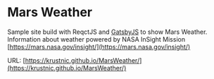 # Mars Weather

Sample site build with ReqctJS and [GatsbyJS](https://www.gatsbyjs.org/) to show Mars Weather. Information about weather powered by NASA InSight Mission [https://mars.nasa.gov/insight/](https://mars.nasa.gov/insight/)

URL: [https://krustnic.github.io/MarsWeather/](https://krustnic.github.io/MarsWeather/)

